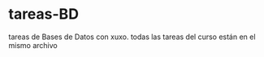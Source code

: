 # tareas-BD
tareas de Bases de Datos con xuxo.
todas las tareas del curso están en el mismo archivo
